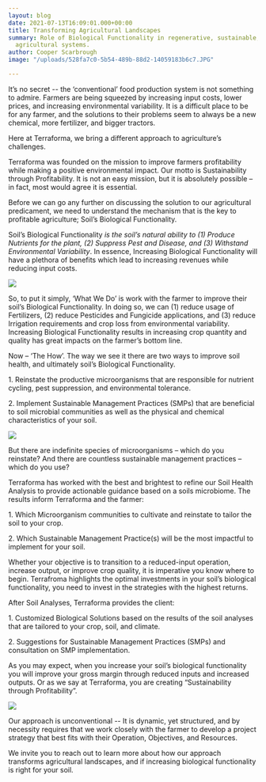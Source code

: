 ```yaml
---
layout: blog
date: 2021-07-13T16:09:01.000+00:00
title: Transforming Agricultural Landscapes
summary: Role of Biological Functionality in regenerative, sustainable, and conventional
  agricultural systems.
author: Cooper Scarbrough
image: "/uploads/528fa7c0-5b54-489b-88d2-14059183b6c7.JPG"

---
```

It’s no secret -- the ‘conventional’ food production system is not something to admire. Farmers are being squeezed by increasing input costs, lower prices, and increasing environmental variability. It is a difficult place to be for any farmer, and the solutions to their problems seem to always be a new chemical, more fertilizer, and bigger tractors.

Here at Terraforma, we bring a different approach to agriculture’s challenges.

Terraforma was founded on the mission to improve farmers profitability while making a positive environmental impact. Our motto is Sustainability through Profitability. It is not an easy mission, but it is absolutely possible – in fact, most would agree it is essential.

Before we can go any further on discussing the solution to our agricultural predicament, we need to understand the mechanism that is the key to profitable agriculture; Soil’s Biological Functionality.

Soil’s Biological Functionality _is the soil’s natural ability to (1) Produce Nutrients for the plant, (2) Suppress Pest and Disease, and (3) Withstand Environmental Variability_. In essence, Increasing Biological Functionality will have a plethora of benefits which lead to increasing revenues while reducing input costs.

![](/uploads/image-1.PNG)

So, to put it simply, ‘What We Do’ is work with the farmer to improve their soil’s Biological Functionality. In doing so, we can (1) reduce usage of Fertilizers, (2) reduce Pesticides and Fungicide applications, and (3) reduce Irrigation requirements and crop loss from environmental variability. Increasing Biological Functionality results in increasing crop quantity and quality has great impacts on the farmer’s bottom line.

Now – ‘The How’. The way we see it there are two ways to improve soil health, and ultimately soil’s Biological Functionality.

1\. Reinstate the productive microorganisms that are responsible for nutrient cycling, pest suppression, and environmental tolerance.

2\. Implement Sustainable Management Practices (SMPs) that are beneficial to soil microbial communities as well as the physical and chemical characteristics of your soil.

![](/uploads/image-2.png)

But there are indefinite species of microorganisms – which do you reinstate? And there are countless sustainable management practices – which do you use?

Terraforma has worked with the best and brightest to refine our Soil Health Analysis to provide actionable guidance based on a soils microbiome. The results inform Terraforma and the farmer:

1\. Which Microorganism communities to cultivate and reinstate to tailor the soil to your crop.

2\. Which Sustainable Management Practice(s) will be the most impactful to implement for your soil.

Whether your objective is to transition to a reduced-input operation, increase output, or improve crop quality, it is imperative you know where to begin. Terrafroma highlights the optimal investments in your soil’s biological functionality, you need to invest in the strategies with the highest returns.

After Soil Analyses, Terraforma provides the client:

1\. Customized Biological Solutions based on the results of the soil analyses that are tailored to your crop, soil, and climate.

2\. Suggestions for Sustainable Management Practices (SMPs) and consultation on SMP implementation.

As you may expect, when you increase your soil’s biological functionality you will improve your gross margin through reduced inputs and increased outputs. Or as we say at Terraforma, you are creating “Sustainability through Profitability”.

![](/uploads/image-3.PNG)

Our approach is unconventional -- It is dynamic, yet structured, and by necessity requires that we work closely with the farmer to develop a project strategy that best fits with their Operation, Objectives, and Resources.

We invite you to reach out to learn more about how our approach transforms agricultural landscapes, and if increasing biological functionality is right for your soil.